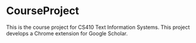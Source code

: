 # CourseProject

This is the course project for CS410 Text Information Systems.
This project develops a Chrome extension for Google Scholar.
